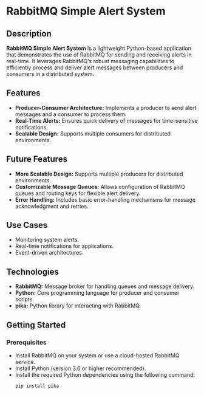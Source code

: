 # RabbitMQ Simple Alert System

## Description
**RabbitMQ Simple Alert System** is a lightweight Python-based application that demonstrates the use of RabbitMQ for sending and receiving alerts in real-time. It leverages RabbitMQ's robust messaging capabilities to efficiently process and deliver alert messages between producers and consumers in a distributed system.

## Features
- **Producer-Consumer Architecture:** Implements a producer to send alert messages and a consumer to process them.
- **Real-Time Alerts:** Ensures quick delivery of messages for time-sensitive notifications.
- **Scalable Design:** Supports multiple consumers for distributed environments.

## Future Features
- **More Scalable Design:** Supports multiple producers for distributed environments.
- **Customizable Message Queues:** Allows configuration of RabbitMQ queues and routing keys for flexible alert delivery.
- **Error Handling:** Includes basic error-handling mechanisms for message acknowledgment and retries.

## Use Cases
- Monitoring system alerts.
- Real-time notifications for applications.
- Event-driven architectures.

## Technologies
- **RabbitMQ:** Message broker for handling queues and message delivery.
- **Python:** Core programming language for producer and consumer scripts.
- **pika:** Python library for interacting with RabbitMQ.

## Getting Started

### Prerequisites
- Install RabbitMQ on your system or use a cloud-hosted RabbitMQ service.
- Install Python (version 3.6 or higher recommended).
- Install the required Python dependencies using the following command:
  ```bash
  pip install pika
